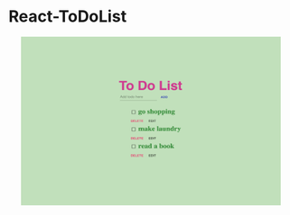 # React-ToDoList


<p align="center">
  <img width="460" height="300" src="https://github.com/anastasiiasok/React-ToDoList/blob/main/my-app/public/todolist.png">
</p>
